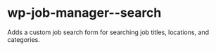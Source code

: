 # wp-job-manager--search
Adds a custom job search form for searching job titles, locations, and categories.
